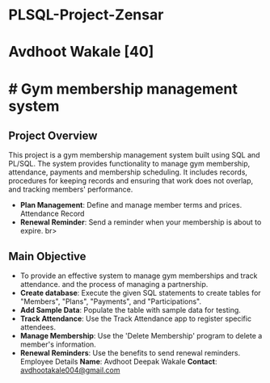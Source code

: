 # PLSQL-Project-Zensar
# Avdhoot Wakale [40]
# # Gym membership management system

## Project Overview
This project is a gym membership management system built using SQL and PL/SQL. The system provides functionality to manage gym membership, attendance, payments and membership scheduling. It includes records, procedures for keeping records and ensuring that work does not overlap, and tracking members' performance.
- **Plan Management**: Define and manage member terms and prices. Attendance Record
- **Renewal Reminder**: Send a reminder when your membership is about to expire. br>
## Main Objective
- To provide an effective system to manage gym memberships and track attendance. and the process of managing a partnership.
-  **Create database**: Execute the given SQL statements to create tables for "Members", "Plans", "Payments", and "Participations".
-   **Add Sample Data**: Populate the table with sample data for testing.
-   **Track Attendance**: Use the Track Attendance app to register specific attendees.
-   **Manage Membership**: Use the 'Delete Membership' program to delete a member's information.
-   **Renewal Reminders**: Use the benefits to send renewal reminders. Employee Details
**Name**: Avdhoot Deepak Wakale
**Contact**: avdhootakale004@gmail.com
